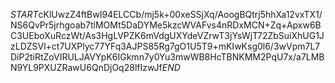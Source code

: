 $START$cKlUwzZ4ftBwI94ELCCb/mj5k+00xeSSjXq/AoogBQtrj5hhXa12vxTX1/NS6QvPr5jrhgoab7tlMOMt5DaDYMe5kzcWVAFvs4nRDxMCN+Zq+Apxw6BC3UEboXuRczWt/As3HgLVPZK6mVdgUXYdeVZrwT3jYsWjT72ZbSuiXhUG1JzLDZSVl+ct7UXPlyc77YFq3AJPS85Rg7gO1U5T9+mKIwKsg0l6/3wVpm7L7DiP2tiRtZoVIRULJAVYpK6IGkmn7y0Yu3mwWB8HcTBNKMM2PqU7x/a7LMBN9YL9PXUZRawU6QnDjOq28lfIzwJf$END$